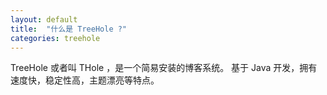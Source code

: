 ```yaml
---
layout: default
title:  "什么是 TreeHole ?"
categories: treehole
---
```


TreeHole 或者叫 THole ，是一个简易安装的博客系统。 基于 Java 开发，拥有 速度快，稳定性高，主题漂亮等特点。